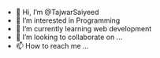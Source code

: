 - 👋 Hi, I’m @TajwarSaiyeed
- 👀 I’m interested in Programming
- 🌱 I’m currently learning web development
- 💞️ I’m looking to collaborate on ...
- 📫 How to reach me ...

<!---
TajwarSaiyeed/TajwarSaiyeed is a ✨ special ✨ repository because its `README.md` (this file) appears on your GitHub profile.
You can click the Preview link to take a look at your changes.
--->
